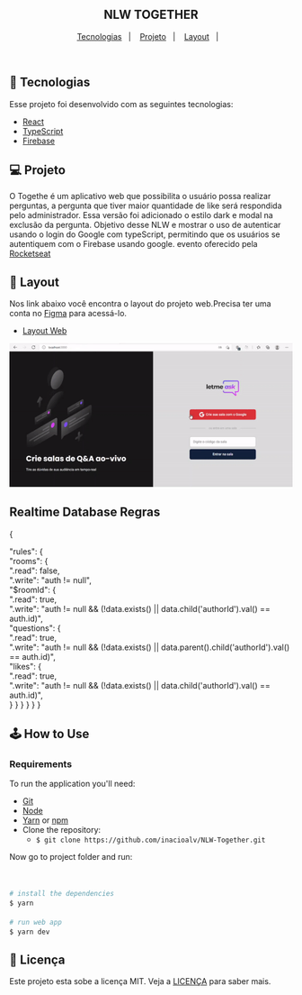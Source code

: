 <h2 align="center">
  NLW TOGETHER
</h2>


<p align="center">
  <a href="#-tecnologias">Tecnologias</a>&nbsp;&nbsp;&nbsp;|&nbsp;&nbsp;&nbsp;
  <a href="#-projeto">Projeto</a>&nbsp;&nbsp;&nbsp;|&nbsp;&nbsp;&nbsp;
  <a href="#-layout">Layout</a>&nbsp;&nbsp;&nbsp;|&nbsp;&nbsp;&nbsp;
</p>


<br>


## 🚀 Tecnologias

Esse projeto foi desenvolvido com as seguintes tecnologias:

- [React](https://reactjs.org)
- [TypeScript](https://www.typescriptlang.org/)
- [Firebase](https://firebase.google.com/?hl=pt-br)

## 💻 Projeto

O Togethe é um aplicativo web que possibilita o usuário possa realizar perguntas,
a pergunta que tiver maior quantidade de like será respondida pelo administrador.
Essa versão foi adicionado o estilo dark e modal na exclusão da pergunta.
Objetivo desse NLW e mostrar o uso de autenticar usando o login do Google com typeScript,
permitindo que os usuários se autentiquem com o Firebase usando google. 
evento oferecido pela [Rocketseat](https://rocketseat.com.br/)


## 🔖 Layout

Nos link abaixo você encontra o layout do projeto web.Precisa ter uma conta no [Figma](http://figma.com/) para acessá-lo.

- [Layout Web](https://www.figma.com/file/L60qDkdlmKREGWuk4sxYmR/Letmeask-(Copy))


<img alt="Logo do projeto" src="/letmeask/public/img/letmeask.gif" />


## Realtime Database Regras

{
 
 "rules": {<br/>
    "rooms": {<br/>
      ".read": false,<br/>
      ".write": "auth != null",<br/>
      "$roomId": {<br/>
        ".read": true,<br/>
        ".write": "auth != null && (!data.exists() || data.child('authorId').val() == auth.id)",<br/>
        "questions": {<br/>
          ".read": true,<br/>
          ".write": "auth != null && (!data.exists() || data.parent().child('authorId').val() == auth.id)",<br/>
          "likes": {<br/>
            ".read": true,<br/>
            ".write": "auth != null && (!data.exists() || data.child('authorId').val() == auth.id)",  <br/>
          }
        }
      }
    }
  }
}



## :joystick: How to Use

### Requirements

To run the application you'll need:
* [Git](https://git-scm.com)
* [Node](https://nodejs.org/)
* [Yarn](https://yarnpkg.com/) or [npm](https://www.npmjs.com/)
* Clone the repository:
  * ```$ git clone https://github.com/inacioalv/NLW-Together.git ```


Now go to project folder and run:


```bash


# install the dependencies
$ yarn

# run web app
$ yarn dev
```




## 📝 Licença

Este projeto esta sobe a licença MIT. Veja a [LICENÇA](https://opensource.org/licenses/MIT) para saber mais.


